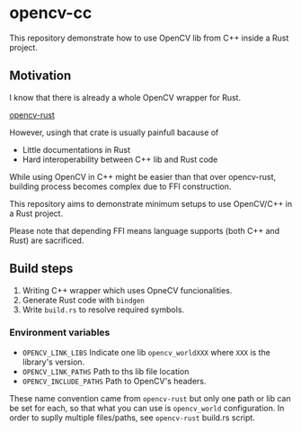# opencv-cc

This repository demonstrate how to use OpenCV lib from C++ inside a Rust project.

## Motivation

I know that there is already a whole OpenCV wrapper for Rust.

[opencv-rust](https://github.com/twistedfall/opencv-rust)

However, usingh that crate is usually painfull bacause of

* Little documentations in Rust
* Hard interoperability between C++ lib and Rust code

While using OpenCV in C++ might be easier than that over opencv-rust, building process becomes complex due to FFI construction.

This repository aims to demonstrate minimum setups to use OpenCV/C++ in a Rust project.

Please note that depending FFI means language supports (both C++ and Rust) are sacrificed.

## Build steps

1. Writing C++ wrapper which uses OpneCV funcionalities.
2. Generate Rust code with `bindgen`
3. Write `build.rs` to resolve required symbols.

### Environment variables

* `OPENCV_LINK_LIBS` Indicate one lib `opencv_worldXXX` where `XXX` is the library's version.
* `OPENCV_LINK_PATHS` Path to ths lib file location
* `OPENCV_INCLUDE_PATHS` Path to OpenCV's headers.

These name convention came from `opencv-rust` but only one path or lib can be set for each, so that what you can use is `opencv_world` configuration. In order to suplly multiple files/paths, see `opencv-rust` build.rs script.